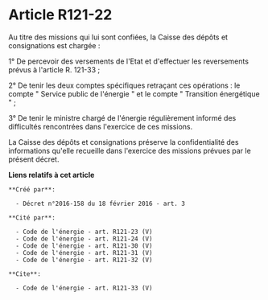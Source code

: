 # Article R121-22

Au titre des missions qui lui sont confiées, la Caisse des dépôts et consignations est chargée : 

1° De percevoir des versements de l'Etat et d'effectuer les reversements prévus à l'article R. 121-33 ; 

2° De tenir les deux comptes spécifiques retraçant ces opérations : le compte " Service public de l'énergie " et le compte "
Transition énergétique " ; 

3° De tenir le ministre chargé de l'énergie régulièrement informé des difficultés rencontrées dans l'exercice de ces
missions. 

La Caisse des dépôts et consignations préserve la confidentialité des informations qu'elle recueille dans l'exercice des
missions prévues par le présent décret.

**Liens relatifs à cet article**

	**Créé par**:

	  - Décret n°2016-158 du 18 février 2016 - art. 3

	**Cité par**:

	  - Code de l'énergie - art. R121-23 (V)
	  - Code de l'énergie - art. R121-24 (V)
	  - Code de l'énergie - art. R121-30 (V)
	  - Code de l'énergie - art. R121-31 (V)
	  - Code de l'énergie - art. R121-32 (V)

	**Cite**:

	  - Code de l'énergie - art. R121-33 (V)
